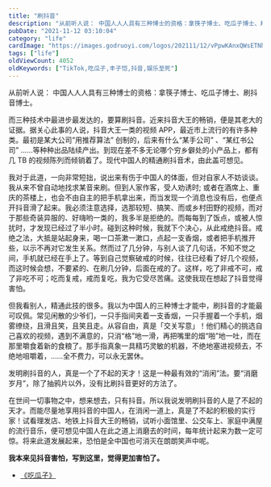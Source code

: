 ```yaml
---
title: "刷抖音"
description: "从前听人说： 中国人人人具有三种博士的资格：拿筷子博士、吃瓜子博士、刷抖音博士。"
pubDate: "2021-11-12 03:10:04"
category: "life"
cardImage: "https://images.godruoyi.com/logos/202111/12/vPpwKAnxQWsETNh3QEsZeXMKkCxlVrFUq7tJU7dB.jpeg"
tags: ["life"]
oldViewCount: 4052
oldKeywords: ["TikTok,吃瓜子,丰子恺,抖音,娱乐至死"]
---
```


从前听人说： 中国人人人具有三种博士的资格：拿筷子博士、吃瓜子博士、刷抖音博士。

而三种技术中最进步最发达的，要算刷抖音。近来抖音大王的畅销，便是其老大的证据。据关心此事的人说，抖音大王一类的视频 APP，最近市上流行的有许多种类。最初是某大公司”用推荐算法” 创制的，后来有什么“某手公司” 、“某红书公司” ……等种种出品陆续产出。到现在差不多无论哪个穷乡僻处的小产品上，都有几 TB 的视频陈列而倾销着了。现代中国人的精通刷抖音术，由此盖可想见。

我对于此道，一向非常短拙，说出来有伤于中国人的体面，但对自家人不妨谈谈。我从来不曾自动地找求某音来刷。但到人家作客，受人劝诱时; 或者在酒席上、重庆的茶楼上，也会不由自主的把手机拿出来，而当发现一个消息也没有后，也便点开抖音滑了起来。我必须注意选择，选那较短、搞笑、而或乡村田野的视频，而对于那些奇装异服的、好嗨哟一类的，我多半是拒绝的。而每每到了饭点，或被人惊扰时，才发现已经过了半小时。碰到这种时候，我就下个决心，从此戒绝抖音。戒绝之法，大抵是站起身来，喝一口茶漱一漱口，点起一支香烟，或者把手机推开些，以示不再对它发生关系。然而过了几分钟，与别人谈了几句话，不知不觉之间，手机就已经在手上了。等到自己觉察破戒的时候，往往已经看了好几个视频，而这时候会想，不要紧的、在刷几分钟，后面在戒的了。这样，吃了非戒不可，戒了非吃不可；吃而复戒，戒而复吃，我为它受尽苦痛。这使我现在想起了抖音觉得害怕。

但我看别人，精通此技的很多。我以为中国人的三种博士才能中，刷抖音的才能最可叹佩。常见闲散的少爷们，一只手指间夹着一支香烟，一只手握着一个手机，烟雾缭绕，且滑且笑，且笑且走。从容自由，真是「交关写意」！他们精心的挑选自己喜欢的视频，遇到不满意的，只消“格”地一滑，再把嘴里的烟“啪”地一吐，而在那里嚼食着新的食粮了。那手指真象一具精巧灵敏的机器，不绝地塞进视频去，不绝地咀嚼着，……全不费力，可以永无罢休。

发明刷抖音的人，真是一个了不起的天才！这是一种最有效的“消闲”法。要“消磨岁月”，除了抽鸦片以外，没有比刷抖音更好的方法了。

在世间一切事物之中，想来想去，只有抖音。所以我说发明刷抖音的人是了不起的天才。而能尽量地享用抖音的中国人，在消闲一道上，真是了不起的积极的实行家！试看理发店、地铁上抖音大王的畅销，试听小面馆里、公交车上、家庭中满屋的流行音乐，便可想见中国人在此之道上消磨去的时间，每年统计起来为数一定可惊。将来此道发展起来，恐怕是全中国也可消灭在朗朗笑声中呢。

**我本来见抖音害怕，写到这里，觉得更加害怕了。**

* [《吃瓜子》](https://baike.baidu.com/item/%E5%90%83%E7%93%9C%E5%AD%90/698877)
